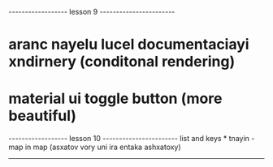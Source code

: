 
------------------ lesson 9 -----------------------
# aranc nayelu lucel documentaciayi xndirnery (conditonal rendering)
# material ui toggle button (more beautiful)



------------------ lesson 10 -----------------------
list and keys
    * tnayin -  map in map (asxatov vory uni ira entaka ashxatoxy)

---------------------------

